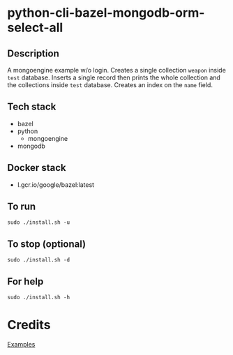 # python-cli-bazel-mongodb-orm-select-all

## Description
A mongoengine example w/o login.
Creates a single collection `weapon`
inside `test` database. Inserts a
single record then prints the whole
collection and the collections inside
`test` database.
Creates an index on the `name` field.

## Tech stack
- bazel
- python
  - mongoengine
- mongodb

## Docker stack
- l.gcr.io/google/bazel:latest

## To run
`sudo ./install.sh -u`

## To stop (optional)
`sudo ./install.sh -d`

## For help
`sudo ./install.sh -h`

# Credits
[Examples](https://www.tutorialspoint.com/mongoengine/index.htm)
